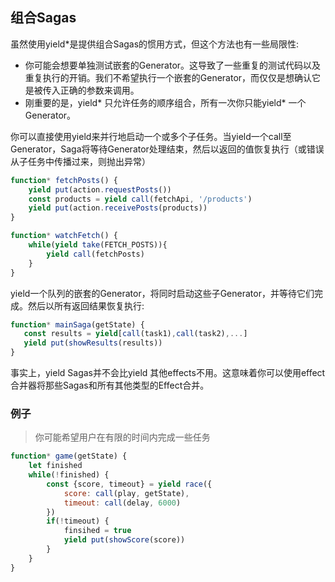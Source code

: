 ## 组合Sagas

虽然使用yield*是提供组合Sagas的惯用方式，但这个方法也有一些局限性:

- 你可能会想要单独测试嵌套的Generator。这导致了一些重复的测试代码以及重复执行的开销。我们不希望执行一个嵌套的Generator，而仅仅是想确认它是被传入正确的参数来调用。
- 刚重要的是，yield* 只允许任务的顺序组合，所有一次你只能yield* 一个Generator。

你可以直接使用yield来并行地启动一个或多个子任务。当yield一个call至Generator，Saga将等待Generator处理结束，然后以返回的值恢复执行（或错误从子任务中传播过来，则抛出异常）

```javascript
function* fetchPosts() {
    yield put(action.requestPosts())
    const products = yield call(fetchApi, '/products')
    yield put(action.receivePosts(products))
}

function* watchFetch() {
    while(yield take(FETCH_POSTS)){
        yield call(fetchPosts)
    }
}
```

yield一个队列的嵌套的Generator，将同时启动这些子Generator，并等待它们完成。然后以所有返回结果恢复执行:

```javascript
function* mainSaga(getState) {
   const results = yield[call(task1),call(task2),...]
   yield put(showResults(results))
}
```

事实上，yield Sagas并不会比yield 其他effects不用。这意味着你可以使用effect合并器将那些Sagas和所有其他类型的Effect合并。

### 例子

> 你可能希望用户在有限的时间内完成一些任务

```javascript
function* game(getState) {
    let finished
    while(!finished) {
        const {score, timeout} = yield race({
            score: call(play, getState),
            timeout: call(delay, 6000)
        })
        if(!timeout) {
            finsihed = true
            yield put(showScore(score))
        }
    }
}
```

